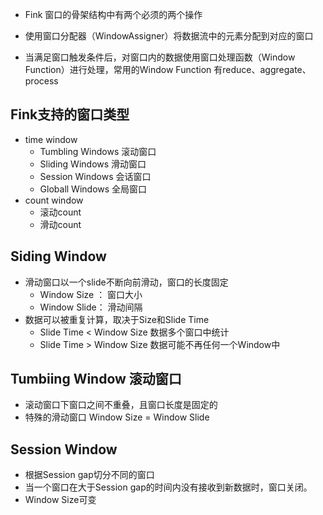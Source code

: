 * Fink 窗口的骨架结构中有两个必须的两个操作

* 使用窗口分配器（WindowAssigner）将数据流中的元素分配到对应的窗口
* 当满足窗口触发条件后，对窗口内的数据使用窗口处理函数（Window Function）进行处理，常用的Window Function
有reduce、aggregate、process


## Fink支持的窗口类型

* time window
	* Tumbling Windows 滚动窗口
	* Sliding Windows 滑动窗口
	* Session Windows 会话窗口
	* Globall Windows 全局窗口
* count window
	* 滚动count
	* 滑动count


## Siding Window
* 滑动窗口以一个slide不断向前滑动，窗口的长度固定
	* Window Size ： 窗口大小
	* Window Slide： 滑动间隔
* 数据可以被重复计算，取决于Size和Slide Time
	* Slide Time < Window Size 数据多个窗口中统计
	* Slide Time > Window Size 数据可能不再任何一个Window中

## Tumbiing Window 滚动窗口
* 滚动窗口下窗口之间不重叠，且窗口长度是固定的
* 特殊的滑动窗口
	Window Size = Window Slide

## Session Window
* 根据Session gap切分不同的窗口
* 当一个窗口在大于Session gap的时间内没有接收到新数据时，窗口关闭。
* Window Size可变
